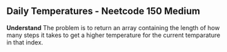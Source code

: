 ## Daily Temperatures - Neetcode 150 Medium
**Understand**
The problem is to return an array containing the length of how many steps it takes to get a higher temperature for the current temparature in that index.